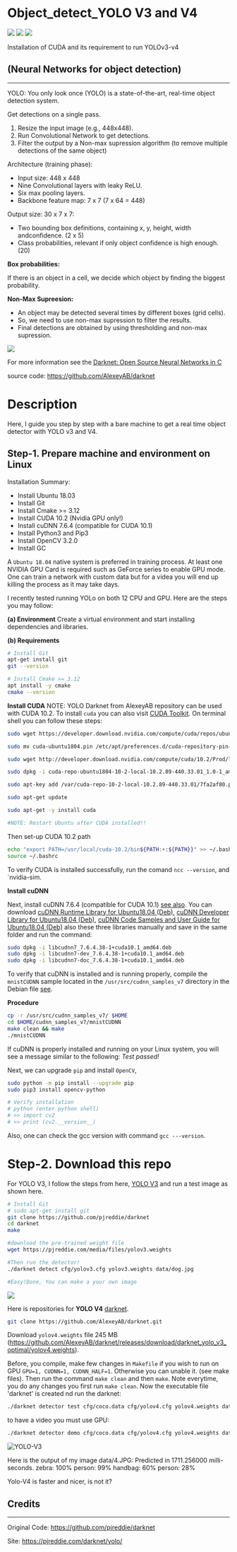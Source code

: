 # Object_detect_YOLO V3 and V4

[![](https://img.shields.io/badge/NVIDIA-GTX1050-76B900?style=for-the-badge&logo=nvidia&logoColor=white)](https://developer.nvidia.com/cuda-downloads)
[![](https://img.shields.io/badge/Ubuntu18.04-E95420?style=for-the-badge&logo=ubuntu&logoColor=white)]()
<img src="https://img.shields.io/badge/Python-3776AB?style=for-the-badge&logo=python&logoColor=white"/>


Installation of CUDA and its requirement to run YOLOv3-v4

## (Neural Networks for object detection)
---
YOLO: You only look once (YOLO) is a state-of-the-art, real-time object detection system.

Get detections on a single pass.
1. Resize the input image (e.g., 448x448).
2. Run Convolutional Network to get detections.
3. Filter the output by a Non-max supression algorithm (to remove multiple detections of the same object)


Architecture (training phase):

 -   Input size: 448 x 448
 -   Nine Convolutional layers with leaky ReLU.
 -   Six max pooling layers.
-  Backbone feature map: 7 x 7 (7 x 64 = 448)

Output size: 30 x 7 x 7:

- Two bounding box definitions, containing x, y, height, width andconfidence. (2 x 5)
- Class probabilities, relevant if only object confidence is high enough. (20)


**Box probabilities:**

If there is an object in a cell, we decide which object by finding the biggest probability.

**Non-Max Supreesion:**

- An object may be detected several times by different boxes (grid cells).
- So, we need to use non-max supression to filter the results.
- Final detections are obtained by using thresholding and non-max supression.

![](https://github.com/Foroozani/Object_detect_YOLO3-4/blob/main/images/FilterResults.png)




For more information see the [Darknet: Open Source Neural Networks in C](https://pjreddie.com/darknet/) 

source code:  https://github.com/AlexeyAB/darknet



# Description
Here, I guide you step by step with a bare machine to get a real time object detector with YOLO v3 and V4.

## Step-1. Prepare machine and environment on Linux

 Installation Summary:
   * Install Ubuntu 18.03
   * Install Git
   * Install Cmake >= 3.12
   * Install CUDA 10.2 (Nvidia GPU only!)
   * Install cuDNN 7.6.4 (compatible for CUDA 10.1)
   * Install Python3 and Pip3
   * Install OpenCV 3.2.0
   * Install GC

A `Ubuntu 18.04` native system is preferred in training process. At least one NVIDIA GPU Card is required such as GeForce series to enable GPU mode. One can train a network with custom data but for a videa you will end up killing the process as it may take days. 

I recently tested running YOLo on both 12 CPU and GPU. Here are the steps you may follow:

**(a) Environment**
Create a virtual environment and start installing dependencies and libraries.

**(b) Requirements** 

```bash 
# Install Git
apt-get install git
git --version

# Install Cmake >= 3.12
apt install -y cmake
cmake --version
```
**Install CUDA**
NOTE: YOLO Darknet from AlexeyAB repository can be used with CUDA 10.2. To install `cuda` you can also visit [CUDA Toolkit](https://developer.nvidia.com/cuda-toolkit-archive). On terminal shell you can follow these steps:

```bash 
sudo wget https://developer.download.nvidia.com/compute/cuda/repos/ubuntu1804/x86_64/cuda-ubuntu1804.pin

sudo mv cuda-ubuntu1804.pin /etc/apt/preferences.d/cuda-repository-pin-600

sudo wget http://developer.download.nvidia.com/compute/cuda/10.2/Prod/local_installers/cuda-repo-ubuntu1804-10-2-local-10.2.89-440.33.01_1.0-1_amd64.deb

sudo dpkg -i cuda-repo-ubuntu1804-10-2-local-10.2.89-440.33.01_1.0-1_amd64.deb

sudo apt-key add /var/cuda-repo-10-2-local-10.2.89-440.33.01/7fa2af80.pub

sudo apt-get update

sudo apt-get -y install cuda

#NOTE: Restart Ubuntu after CUDA installed!!
```

Then set-up CUDA 10.2 path 

```bash 
echo "export PATH=/usr/local/cuda-10.2/bin${PATH:+:${PATH}}" >> ~/.bashrc
source ~/.bashrc
```
To verify CUDA is installed successfully, run the comand `ncc --version`, and `nvidia-sim.

**Install cuDNN**

Next, install cuDNN 7.6.4 (compatible for CUDA 10.1) [see also](https://www.youtube.com/watch?v=UhuK9ShIpf8). You can download [cuDNN Runtime Library for Ubuntu18.04 (Deb)](https://developer.nvidia.com/rdp/cudnn-archive), [cuDNN Developer Library for Ubuntu18.04 (Deb)](https://developer.nvidia.com/rdp/cudnn-archive), [cuDNN Code Samples and User Guide for Ubuntu18.04 (Deb)]( https://developer.nvidia.com/rdp/cudnn-archive) also these three libraries manually and save in the same folder and run the command:

```bash 
sudo dpkg -i libcudnn7_7.6.4.38-1+cuda10.1_amd64.deb
sudo dpkg -i libcudnn7-dev_7.6.4.38-1+cuda10.1_amd64.deb
sudo dpkg -i libcudnn7-doc_7.6.4.38-1+cuda10.1_amd64.deb
```

To verify that cuDNN is installed and is running properly, compile the `mnistCUDNN` sample located in the `/usr/src/cudnn_samples_v7` directory in the Debian file [see](https://docs.nvidia.com/deeplearning/cudnn/install-guide/index.html#verify).

**Procedure**
```bash 
cp -r /usr/src/cudnn_samples_v7/ $HOME
cd $HOME/cudnn_samples_v7/mnistCUDNN
make clean && make
./mnistCUDNN
```


If cuDNN is properly installed and running on your Linux system, you will see a message similar to the following:
*Test passed!*


Next, we can upgrade `pip` and install `OpenCV`, 

```bash 
sudo python -m pip install --upgrade pip
sudo pip3 install opencv-python

# Verify installation
# python (enter python shell)
# >> import cv2
# >> print (cv2.__version__)
```
Also, one can check the gcc version with command `gcc ---version`. 

# Step-2. Download this repo

For YOLO V3, I follow the steps from here, [YOLO V3](https://pjreddie.com/darknet/yolo/) and run a test image as shown here. 

```bash 
# Install Git 
# sudo apt-get install git
git clone https://github.com/pjreddie/darknet
cd darknet
make

#download the pre-trained weight file
wget https://pjreddie.com/media/files/yolov3.weights 

#Then run the detector!
./darknet detect cfg/yolov3.cfg yolov3.weights data/dog.jpg

#Easy!Done, You can make a your own image 
```
![](https://github.com/Foroozani/Object_detect_YOLO3-4/blob/main/images/predictions_v3.jpg)


Here is repositories for **YOLO V4** [darknet](https://github.com/AlexeyAB/darknet). 
```bash 
git clone https://github.com/AlexeyAB/darknet.git
```
Download `yolov4.weights` file 245 MB (https://github.com/AlexeyAB/darknet/releases/download/darknet_yolo_v3_optimal/yolov4.weights). 

Before, you compile, make few changes in `Makefile` if you wish to run on GPU `GPU=1, CUDNN=1, CUDNN_HALF=1`. Otherwise you can unable it. (see make files). Then run the command `make clean` and then `make`. Note everytime, you do any changes you first run `make clean`. Now the executable file 'darknet' is created nd run the darknet:

```bash
./darknet detector test cfg/coco.data cfg/yolov4.cfg yolov4.weights data/dog.jpg
```

to have a video you must use GPU:

```bash 
./darknet detector demo cfg/coco.data cfg/yolov4.cfg yolov4.weights data/***.mp4
```
![YOLO-V3](https://github.com/Foroozani/Object_detect_YOLO3-4/blob/main/images/predictions_yolo4.jpg)

Here is the output of my image
data/4.JPG: Predicted in 1711.256000 milli-seconds.
zebra: 100%
person: 99%
handbag: 60%
person: 28%

Yolo-V4 is faster and nicer, is not it?

## Credits
---
Original Code: https://github.com/pjreddie/darknet

Site: https://pjreddie.com/darknet/yolo/
